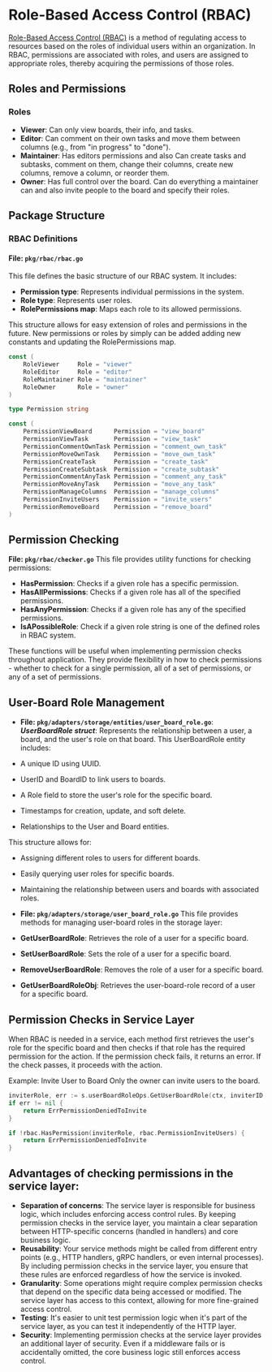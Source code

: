 # Role-Based Access Control (RBAC)

[Role-Based Access Control (RBAC)](https://en.wikipedia.org/wiki/Role-based_access_control) is a method of regulating access to resources based on the roles of individual users within an organization. In RBAC, permissions are associated with roles, and users are assigned to appropriate roles, thereby acquiring the permissions of those roles.

## Roles and Permissions

### Roles

- **Viewer**: Can only view boards, their info, and tasks.
- **Editor**: Can comment on their own tasks and move them between columns (e.g., from "in progress" to "done").
- **Maintainer**: Has editors permissions and also Can create tasks and subtasks, comment on them, change their columns, create new columns, remove a column, or reorder them.
- **Owner**: Has full control over the board. Can do everything a maintainer can and also invite people to the board and specify their roles.

## Package Structure

### RBAC Definitions

#### File: `pkg/rbac/rbac.go`

This file defines the basic structure of our RBAC system. It includes:

- **Permission type**: Represents individual permissions in the system.
- **Role type**: Represents user roles.
- **RolePermissions map**: Maps each role to its allowed permissions.

This structure allows for easy extension of roles and permissions in the future. New permissions or roles by simply can be added adding new constants and updating the RolePermissions map.

```go
const (
    RoleViewer     Role = "viewer"
    RoleEditor     Role = "editor"
    RoleMaintainer Role = "maintainer"
    RoleOwner      Role = "owner"
)

type Permission string

const (
    PermissionViewBoard      Permission = "view_board"
    PermissionViewTask       Permission = "view_task"
    PermissionCommentOwnTask Permission = "comment_own_task"
    PermissionMoveOwnTask    Permission = "move_own_task"
    PermissionCreateTask     Permission = "create_task"
    PermissionCreateSubtask  Permission = "create_subtask"
    PermissionCommentAnyTask Permission = "comment_any_task"
    PermissionMoveAnyTask    Permission = "move_any_task"
    PermissionManageColumns  Permission = "manage_columns"
    PermissionInviteUsers    Permission = "invite_users"
    PermissionRemoveBoard    Permission = "remove_board"
)
```

## Permission Checking
**File: `pkg/rbac/checker.go`**
This file provides utility functions for checking permissions:

- **HasPermission**: Checks if a given role has a specific permission.
- **HasAllPermissions**: Checks if a given role has all of the specified permissions.
- **HasAnyPermission**: Checks if a given role has any of the specified permissions.
- **IsAPossibleRole**: Check if a given role string is one of the defined roles in RBAC system.

These functions will be useful when implementing permission checks throughout application. They provide flexibility in how to check permissions - whether to check for a single permission, all of a set of permissions, or any of a set of permissions.

## User-Board Role Management
- **File: `pkg/adapters/storage/entities/user_board_role.go`**:
 ***UserBoardRole struct***: Represents the relationship between a user, a board, and the user's role on that board.
This UserBoardRole entity includes:

- A unique ID using UUID.
- UserID and BoardID to link users to boards.
- A Role field to store the user's role for the specific board.
- Timestamps for creation, update, and soft delete.
- Relationships to the User and Board entities.

This structure allows for:

- Assigning different roles to users for different boards.
- Easily querying user roles for specific boards.
- Maintaining the relationship between users and boards with associated roles.

- **File: `pkg/adapters/storage/user_board_role.go`**
This file provides methods for managing user-board roles in the storage layer:

- **GetUserBoardRole**: Retrieves the role of a user for a specific board.
- **SetUserBoardRole**: Sets the role of a user for a specific board.
- **RemoveUserBoardRole**: Removes the role of a user for a specific board.
- **GetUserBoardRoleObj**: Retrieves the user-board-role record of a user for a specific board.

## Permission Checks in Service Layer
When RBAC is needed in a service, each method first retrieves the user's role for the specific board and then checks if that role has the required permission for the action. If the permission check fails, it returns an error. If the check passes, it proceeds with the action.

Example: Invite User to Board
Only the owner can invite users to the board.

```go
inviterRole, err := s.userBoardRoleOps.GetUserBoardRole(ctx, inviterID, userBoardRole.BoardID)
if err != nil {
    return ErrPermissionDeniedToInvite
}

if !rbac.HasPermission(inviterRole, rbac.PermissionInviteUsers) {
    return ErrPermissionDeniedToInvite
}
```

## Advantages of checking permissions in the service layer:

- **Separation of concerns**: The service layer is responsible for business logic, which includes enforcing access control rules. By keeping permission checks in the service layer, you maintain a clear separation between HTTP-specific concerns (handled in handlers) and core business logic.
- **Reusability**: Your service methods might be called from different entry points (e.g., HTTP handlers, gRPC handlers, or even internal processes). By including permission checks in the service layer, you ensure that these rules are enforced regardless of how the service is invoked.
- **Granularity**: Some operations might require complex permission checks that depend on the specific data being accessed or modified. The service layer has access to this context, allowing for more fine-grained access control.
- **Testing**: It's easier to unit test permission logic when it's part of the service layer, as you can test it independently of the HTTP layer.
- **Security**: Implementing permission checks at the service layer provides an additional layer of security. Even if a middleware fails or is accidentally omitted, the core business logic still enforces access control.

